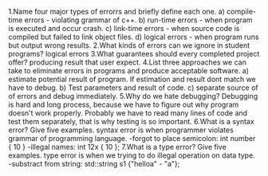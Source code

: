 1.Name four major types of errorrs and briefly define each one.
a) compile-time errors - violating grammar of c++.
b) run-time errors - when program is executed and occur crash.
c) link-time errors - when source code is compiled but failed to link object files.
d) logical errors - when program runs but output wrong results.
2.What kinds of errors can we ignore in student programs?
logical errors
3.What guarantees should every completed project offer?
producing result that user expect.
4.List three approaches we can take to eliminate errors in programs and produce acceptable
software.
a) estimate potential result of program. If estimation and result dont match we have to debug.
b) Test parameters and result of code.
c) separate source of of errors and debug immediately.
5.Why do we hate debugging?
Debugging is hard and long process, because we have to figure out why program doesn't work properly.
Probably we have to read many lines of code and test them separately, that is why testing is so important.
6.What is a syntax error? Give five examples.
syntax error is when programmer violates grammar of programming language.
 -forgot to place semicolon: int number { 10 }
 -illegal names: int 12x { 10 };
7.What is a type error? Give five examples.
type error is when we trying to do illegal operation on data type.
 -substract from string: std::string s1 {"helloa" - "a"};
